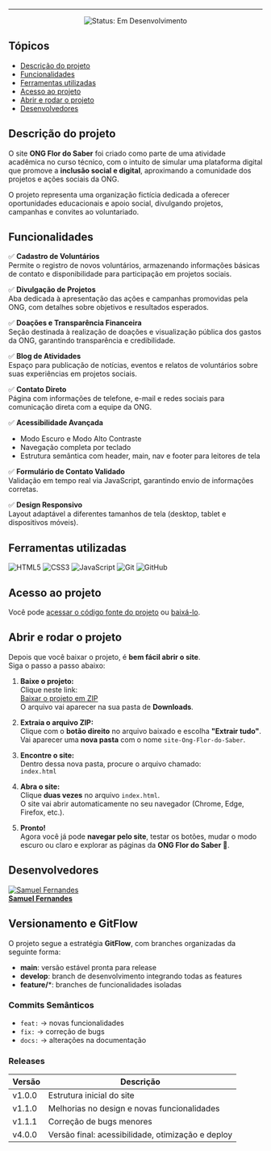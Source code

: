 <hr>

<div align="center">
   <img src="http://img.shields.io/static/v1?label=STATUS&message=EM%20DESENVOLVIMENTO&color=RED&style=for-the-badge" alt="Status: Em Desenvolvimento"/>
</div>

## Tópicos 

- [Descrição do projeto](#descrição-do-projeto)
- [Funcionalidades](#funcionalidades)
- [Ferramentas utilizadas](#ferramentas-utilizadas)
- [Acesso ao projeto](#acesso-ao-projeto)
- [Abrir e rodar o projeto](#abrir-e-rodar-o-projeto)
- [Desenvolvedores](#desenvolvedores)

## Descrição do projeto 

O site **ONG Flor do Saber** foi criado como parte de uma atividade acadêmica no curso técnico, com o intuito de simular uma plataforma digital que promove a **inclusão social e digital**, aproximando a comunidade dos projetos e ações sociais da ONG.

O projeto representa uma organização fictícia dedicada a oferecer oportunidades educacionais e apoio social, divulgando projetos, campanhas e convites ao voluntariado.

## Funcionalidades

✅ **Cadastro de Voluntários**  
Permite o registro de novos voluntários, armazenando informações básicas de contato e disponibilidade para participação em projetos sociais.

✅ **Divulgação de Projetos**  
Aba dedicada à apresentação das ações e campanhas promovidas pela ONG, com detalhes sobre objetivos e resultados esperados.

✅ **Doações e Transparência Financeira**  
Seção destinada à realização de doações e visualização pública dos gastos da ONG, garantindo transparência e credibilidade.

✅ **Blog de Atividades**  
Espaço para publicação de notícias, eventos e relatos de voluntários sobre suas experiências em projetos sociais.

✅ **Contato Direto**  
Página com informações de telefone, e-mail e redes sociais para comunicação direta com a equipe da ONG.

✅ **Acessibilidade Avançada**  
- Modo Escuro e Modo Alto Contraste
- Navegação completa por teclado
- Estrutura semântica com header, main, nav e footer para leitores de tela

✅ **Formulário de Contato Validado**  
Validação em tempo real via JavaScript, garantindo envio de informações corretas.

✅ **Design Responsivo**  
Layout adaptável a diferentes tamanhos de tela (desktop, tablet e dispositivos móveis).

## Ferramentas utilizadas

![HTML5](https://img.shields.io/badge/HTML5-E34F26?style=for-the-badge&logo=html5&logoColor=white)
![CSS3](https://img.shields.io/badge/CSS3-1572B6?style=for-the-badge&logo=css3&logoColor=white)
![JavaScript](https://img.shields.io/badge/JavaScript-F7DF1E?style=for-the-badge&logo=javascript&logoColor=black)
![Git](https://img.shields.io/badge/Git-F05032?style=for-the-badge&logo=git&logoColor=white)
![GitHub](https://img.shields.io/badge/GitHub-181717?style=for-the-badge&logo=github&logoColor=white)

## Acesso ao projeto

Você pode [acessar o código fonte do projeto](https://github.com/muka00/site-Ong-Flor-do-Saber) ou [baixá-lo](https://github.com/muka00/site-Ong-Flor-do-Saber/archive/refs/heads/main.zip).

## Abrir e rodar o projeto

Depois que você baixar o projeto, é **bem fácil abrir o site**.  
Siga o passo a passo abaixo:

1. **Baixe o projeto:**  
   Clique neste link:  
   [Baixar o projeto em ZIP](https://github.com/muka00/site-Ong-Flor-do-Saber/archive/refs/heads/main.zip)  
   O arquivo vai aparecer na sua pasta de **Downloads**.

2. **Extraia o arquivo ZIP:**  
   Clique com o **botão direito** no arquivo baixado e escolha **"Extrair tudo"**.  
   Vai aparecer uma **nova pasta** com o nome `site-Ong-Flor-do-Saber`.

3. **Encontre o site:**  
   Dentro dessa nova pasta, procure o arquivo chamado:  
   `index.html`

4. **Abra o site:**  
   Clique **duas vezes** no arquivo `index.html`.  
   O site vai abrir automaticamente no seu navegador (Chrome, Edge, Firefox, etc.).

5. **Pronto!**  
   Agora você já pode **navegar pelo site**, testar os botões, mudar o modo escuro ou claro e explorar as páginas da **ONG Flor do Saber 🌻**.

## Desenvolvedores

[![Samuel Fernandes](https://avatars.githubusercontent.com/u/212030742?v=4)](https://github.com/muka00)  
[**Samuel Fernandes**](https://github.com/muka00)

## Versionamento e GitFlow

O projeto segue a estratégia **GitFlow**, com branches organizadas da seguinte forma:

- **main**: versão estável pronta para release  
- **develop**: branch de desenvolvimento integrando todas as features  
- **feature/***: branches de funcionalidades isoladas  

### Commits Semânticos

- `feat:` → novas funcionalidades  
- `fix:` → correção de bugs  
- `docs:` → alterações na documentação  

### Releases

| Versão   | Descrição                                     |
|----------|-----------------------------------------------|
| v1.0.0   | Estrutura inicial do site                      |
| v1.1.0   | Melhorias no design e novas funcionalidades   |
| v1.1.1   | Correção de bugs menores                       |
| v4.0.0   | Versão final: acessibilidade, otimização e deploy |
